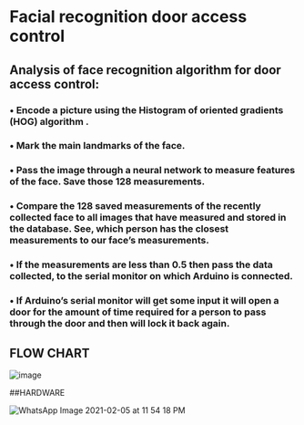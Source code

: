 # Facial recognition door access control

## Analysis of face recognition algorithm for door access control:
### •	Encode a picture using the Histogram of oriented gradients (HOG) algorithm . 
### •	Mark the main landmarks of the face.
### •	Pass the image through a neural network to measure features of the face. Save those 128 measurements.
### •	Compare the 128 saved measurements of the recently collected face to all images that have measured and stored in the database. See, which person has the closest measurements to our face’s measurements.
### •	If the measurements are less than 0.5 then pass the data collected, to the serial monitor on which Arduino is connected.
### •	If Arduino’s serial monitor will get some input it will open a door for the amount of time required for a person to pass through the door and then will lock it back again. 

## FLOW CHART

![image](https://user-images.githubusercontent.com/70061105/112324708-11d69700-8cd9-11eb-839c-9e2ac6c0da9e.png)

##HARDWARE

![WhatsApp Image 2021-02-05 at 11 54 18 PM](https://user-images.githubusercontent.com/70061105/107073692-ad857400-680d-11eb-9fa7-89363cfe82f9.jpeg)
